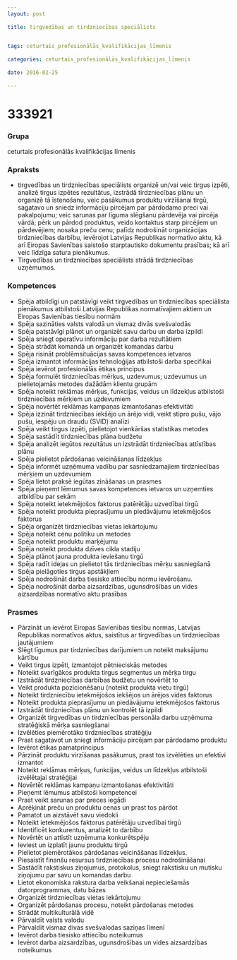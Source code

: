 ```yaml
---
layout: post
    
title: tirgvedības un tirdzniecības speciālists

    
tags: ceturtais_profesionālās_kvalifikācijas_līmenis
    
categories: ceturtais_profesionālās_kvalifikācijas_līmenis
    
date: 2016-02-25
    
---
```

# 333921

### Grupa
ceturtais profesionālās kvalifikācijas līmenis


### Apraksts

* tirgvedības un tirdzniecības speciālists organizē un/vai veic tirgus izpēti, analizē tirgus izpētes rezultātus, izstrādā tirdzniecības plānu un organizē tā īstenošanu, veic pasākumus produktu virzīšanai tirgū, sagatavo un sniedz informāciju pircējam par pārdodamo preci vai pakalpojumu; veic sarunas par līguma slēgšanu pārdevēja vai pircēja vārdā; pērk un pārdod produktus, veido kontaktus starp pircējiem un pārdevējiem; nosaka preču cenu; palīdz nodrošināt organizācijas tirdzniecības darbību, ievērojot Latvijas Republikas normatīvo aktu, kā arī Eiropas Savienības saistošo starptautisko dokumentu prasības; kā arī veic līdzīga satura pienākumus. 
* Tirgvedības un tirdzniecības speciālists strādā tirdzniecības uzņēmumos. 

### Kompetences

* Spēja atbildīgi un patstāvīgi veikt tirgvedības un tirdzniecības speciālista pienākumus atbilstoši Latvijas Republikas normatīvajiem aktiem un Eiropas Savienības tiesību normām
* Spēja sazināties valsts valodā un vismaz divās svešvalodās
* Spēja patstāvīgi plānot un organizēt savu darbu un darba izpildi
* Spēja sniegt operatīvu informāciju par darba rezultātiem
* Spēja strādāt komandā un organizēt komandas darbu
* Spēja risināt problēmsituācijas savas kompetences ietvaros
* Spēja izmantot informācijas tehnoloģijas atbilstoši darba specifikai
* Spēja ievērot profesionālās ētikas principus
* Spēja formulēt tirdzniecības mērķus, uzdevumus; uzdevumus un pielietojamās metodes dažādām klientu grupām
* Spēja noteikt reklāmas mērķus, funkcijas, veidus un līdzekļus atbilstoši tirdzniecības mērķiem un uzdevumiem
* Spēja novērtēt reklāmas kampaņas izmantošanas efektivitāti
* Spēja izzināt tirdzniecības iekšējo un ārējo vidi, veikt stipro pušu, vājo pušu, iespēju un draudu (SVID) analīzi
* Spēja veikt tirgus izpēti, pielietojot vienkāršas statistikas metodes
* Spēja sastādīt tirdzniecības plāna budžetu
* Spēja analizēt iegūtos rezultātus un izstrādāt tirdzniecības attīstības plānu
* Spēja pielietot pārdošanas veicināšanas līdzekļus
* Spēja informēt uzņēmuma vadību par sasniedzamajiem tirdzniecības mērķiem un uzdevumiem
* Spēja lietot praksē iegūtas zināšanas un prasmes
* Spēja pieņemt lēmumus savas kompetences ietvaros un uzņemties atbildību par sekām
* Spēja noteikt ietekmējošos faktorus patērētāju uzvedībai tirgū
* Spēja noteikt produkta pieprasījumu un piedāvājumu ietekmējošos faktorus
* Spēja organizēt tirdzniecības vietas iekārtojumu
* Spēja noteikt cenu politiku un metodes
* Spēja noteikt produktu marķējumu
* Spēja noteikt produkta dzīves cikla stadiju
* Spēja plānot jauna produkta ieviešanu tirgū
* Spēja radīt idejas un pielietot tās tirdzniecības mērķu sasniegšanā
* Spēja pielāgoties tirgus apstākļiem
* Spēja nodrošināt darba tiesisko attiecību normu ievērošanu.
*  Spēja nodrošināt darba aizsardzības, ugunsdrošības un vides aizsardzības normatīvo aktu prasības

### Prasmes 
* Pārzināt un ievērot Eiropas Savienības tiesību normas, Latvijas Republikas normatīvos aktus, saistītus ar tirgvedības un tirdzniecības jautājumiem
* Slēgt līgumus par tirdzniecības darījumiem un noteikt maksājumu kārtību
* Veikt tirgus izpēti, izmantojot pētnieciskās metodes
* Noteikt svarīgākos produkta tirgus segmentus un mērķa tirgu
* Izstrādāt tirdzniecības darbības budžetu un novērtēt to
* Veikt produkta pozicionēšanu (noteikt produkta vietu tirgū)
* Noteikt tirdzniecību ietekmējošos iekšējos un ārējos vides faktorus
* Noteikt produkta pieprasījumu un piedāvājumu ietekmējošos faktorus
* Izstrādāt tirdzniecības plānu un kontrolēt tā izpildi
* Organizēt tirgvedības un tirdzniecības personāla darbu uzņēmuma stratēģiskā mērķa sasniegšanai
* Izvēlēties piemērotāko tirdzniecības stratēģiju
* Prast sagatavot un sniegt informāciju pircējam par pārdodamo produktu
* Ievērot ētikas pamatprincipus
* Pārzināt produktu virzīšanas pasākumus, prast tos izvēlēties un efektīvi izmantot
* Noteikt reklāmas mērķus, funkcijas, veidus un līdzekļus atbilstoši izvēlētajai stratēģijai
* Novērtēt reklāmas kampaņu izmantošanas efektivitāti
* Pieņemt lēmumus atbilstoši kompetencei
* Prast veikt sarunas par preces iegādi
* Aprēķināt preču un produktu cenas un prast tos pārdot
* Pamatot un aizstāvēt savu viedokli
* Noteikt ietekmējošos faktorus patērētāju uzvedībai tirgū
* Identificēt konkurentus, analizēt to darbību
* Novērtēt un attīstīt uzņēmuma konkurētspēju
* Ieviest un izplatīt jaunu produktu tirgū
* Pielietot piemērotākos pārdošanas veicināšanas līdzekļus.
*  Piesaistīt finanšu resursus tirdzniecības procesu nodrošināšanai
* Sastādīt rakstiskus ziņojumus, protokolus, sniegt rakstisku un mutisku ziņojumu par savu un komandas darbu
* Lietot ekonomiska rakstura darba veikšanai nepieciešamās datorprogrammas, datu bāzes
* Organizēt tirdzniecības vietas iekārtojumu
* Organizēt pārdošanas procesu, noteikt pārdošanas metodes
* Strādāt multikulturālā vidē
* Pārvaldīt valsts valodu
* Pārvaldīt vismaz divas svešvalodas saziņas līmenī
* Ievērot darba tiesisko attiecību noteikumus
* Ievērot darba aizsardzības, ugunsdrošības un vides aizsardzības noteikumus